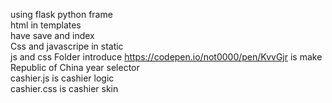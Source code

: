 using flask python frame 
<br/>
html in templates 
<br/>
have save and index
<br/>
Css and javascripe in static
<br/>
js and css Folder  introduce https://codepen.io/not0000/pen/KvvGjr is make Republic of China year selector 
<br/>
cashier.js is cashier logic
<br/>
cashier.css is cashier skin
